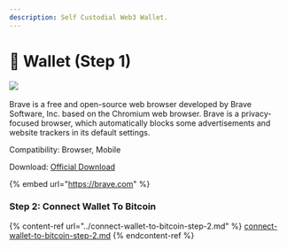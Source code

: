 ```yaml
---
description: Self Custodial Web3 Wallet.
---
```


# 🏦 Wallet (Step 1)

**​**​[​![](https://brave.com/static-assets/images/brave-logo.svg)​](https://brave.com/)&#x20;

Brave is a free and open-source web browser developed by Brave Software, Inc. based on the Chromium web browser. Brave is a privacy-focused browser, which automatically blocks some advertisements and website trackers in its default settings.

Compatibility: Browser, Mobile

Download: [Official Download](https://brave.com)

{% embed url="https://brave.com" %}

### Step 2: Connect Wallet To Bitcoin

{% content-ref url="../connect-wallet-to-bitcoin-step-2.md" %}
[connect-wallet-to-bitcoin-step-2.md](../connect-wallet-to-bitcoin-step-2.md)
{% endcontent-ref %}
